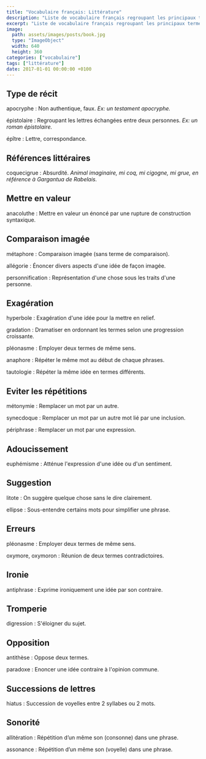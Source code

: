 ```yaml
---
title: "Vocabulaire français: Littérature"
description: "Liste de vocabulaire français regroupant les principaux termes utilisés en littérature."
excerpt: "Liste de vocabulaire français regroupant les principaux termes utilisés en littérature."
image:
  path: assets/images/posts/book.jpg
  type: "ImageObject"
  width: 640
  height: 360
categories: ["vocabulaire"]
tags: ["littérature"]
date: 2017-01-01 00:00:00 +0100
---
```


## Type de récit

apocryphe
: Non authentique, faux.
*Ex: un testament apocryphe.*

épistolaire
: Regroupant les lettres échangées entre deux personnes.
*Ex: un roman épistolaire.*

épître
: Lettre, correspondance.


## Références littéraires

coquecigrue
: Absurdité.
*Animal imaginaire, mi coq, mi cigogne, mi grue, en référence à Gargantua de Rabelais.*


## Mettre en valeur

anacoluthe
: Mettre en valeur un énoncé par une rupture de construction syntaxique.


## Comparaison imagée

métaphore
: Comparaison imagée (sans terme de comparaison).

allégorie
: Énoncer divers aspects d'une idée de façon imagée.

personnification
: Représentation d'une chose sous les traits d'une personne.


## Exagération

hyperbole
: Exagération d'une idée pour la mettre en relief.

gradation
: Dramatiser en ordonnant les termes selon une progression croissante.

pléonasme
: Employer deux termes de même sens.

anaphore
: Répéter le même mot au début de chaque phrases.

tautologie
: Répéter la même idée en termes différents.


## Eviter les répétitions

métonymie
: Remplacer un mot par un autre.

synecdoque
: Remplacer un mot par un autre mot lié par une inclusion.

périphrase
: Remplacer un mot par une expression.


## Adoucissement

euphémisme
: Atténue l'expression d'une idée ou d'un sentiment.


## Suggestion

litote
: On suggère quelque chose sans le dire clairement.

ellipse
: Sous-entendre certains mots pour simplifier une phrase.


## Erreurs

pléonasme
: Employer deux termes de même sens.

oxymore, oxymoron
: Réunion de deux termes contradictoires.


## Ironie

antiphrase
: Exprime ironiquement une idée par son contraire.


## Tromperie

digression
: S'éloigner du sujet.


## Opposition

antithèse
: Oppose deux termes.

paradoxe
: Enoncer une idée contraire à l'opinion commune.


## Successions de lettres

hiatus
: Succession de voyelles entre 2 syllabes ou 2 mots.


## Sonorité

allitération
: Répétition d’un même son (consonne) dans une phrase.

assonance
: Répétition d’un même son (voyelle) dans une phrase.
